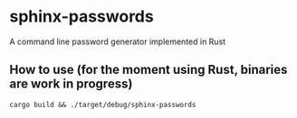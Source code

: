 # sphinx-passwords
A command line password generator implemented in Rust

## How to use (for the moment using Rust, binaries are work in progress)

`cargo build && ./target/debug/sphinx-passwords`
